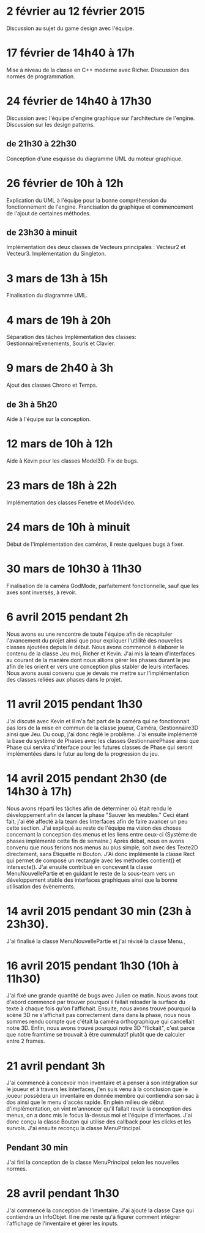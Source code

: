 # 2 février au 12 février 2015 #
  Discussion au sujet du game design avec l'équipe.
# 17 février de 14h40 à 17h #
  Mise à niveau de la classe en C++ moderne avec Richer.
  Discussion des normes de programmation.
# 24 février de 14h40 à 17h30 #
Discussion avec l'équipe d'engine graphique sur l'architecture de l'engine.
Discussion sur les design patterns.
## de 21h30 à 22h30 ##
Conception d'une esquisse du diagramme UML du moteur graphique.
# 26 février de 10h à 12h #
Explication du UML à l'équipe pour la bonne compréhension du fonctionnement de l'engine.	Francisation du graphique et commencement de l'ajout de certaines méthodes.
##  de 23h30 à minuit ##
Implémentation des deux classes de Vecteurs principales : Vecteur2 et Vecteur3.
Implémentation du Singleton.
# 3 mars de 13h à 15h #
Finalisation du diagramme UML.
# 4 mars de 19h à 20h #	
Séparation des tâches
Implémentation des classes:	GestionnaireEvenements, Souris et Clavier.
# 9 mars de 2h40 à 3h #
Ajout des classes Chrono et Temps.
## de 3h à 5h20 ##
Aide à l'équipe sur la conception.
# 12 mars de 10h à 12h #
Aide à Kévin pour les classes Model3D.
Fix de bugs.
# 23 mars de 18h à 22h #
Implémentation des classes Fenetre et ModeVideo.
# 24 mars de 10h à minuit #
Début de l'implémentation des caméras, il reste quelques bugs à fixer.
# 30 mars de 10h30 à 11h30 #
Finalisation de la caméra GodMode, parfaitement fonctionnelle, sauf que les axes sont inversés, à revoir.
# 6 avril 2015 pendant 2h #
Nous avons eu une rencontre de toute l'équipe afin de récapituler l'avancement du projet ainsi que pour expliquer l'utlilité des nouvelles classes ajoutées depuis le début. Nous avons commencé à élaborer le contenu de la classe Jeu moi, Richer et Kevin. J'ai mis la team d'interfaces au courant de la manière dont nous allions gérer les phases durant le jeu afin de les orient er vers une conception plus stabler de leurs interfaces. Nous avons aussi convenu que je devais me mettre sur l'implémentation des classes reliées aux phases dans le projet.
# 11 avril 2015 pendant 1h30 #
J'ai discuté avec Kevin et il m'a fait part de la caméra qui ne fonctionnait pas lors de la mise en commun de la classe joueur, Caméra, Gestionnaire3D ainsi que Jeu. Du coup, j'ai donc réglé le problème. J'ai ensuite implémenté la base du système de Phases avec les classes GestionnairePhase ainsi que Phase qui servira d'interface pour les futures classes de Phase qui seront implémentées dans le futur au long de la progression du jeu.
# 14 avril 2015 pendant 2h30 (de 14h30 à 17h) #
Nous avons réparti les tâches afin de déterminer où était rendu le développement afin de lancer la phase "Sauver les meubles." Ceci étant fait, j'ai été affecté à la team des Interfaces afin de faire avancer un peu cette section. J'ai expliqué au reste de l'équipe ma vision des choses concernant la conception des menus et les liens entre ceux-ci (Système de phases implémenté cette fin de semaine.) Après débat, nous en avons convenu que nous ferions nos menus au plus simple, soit avec des Texte2D directement, sans Étiquette ni Bouton. J'Ai donc implémenté la classe Rect qui permet de composé un rectangle avec les méthodes contient() et intersecte(). J'ai ensuite contribué en concevant la classe MenuNouvellePartie et en guidant le reste de la sous-team vers un développement stable des interfaces graphiques ainsi que la bonne utilisation des évènements.
# 14 avril 2015 pendant 30 min (23h à 23h30). #
J'ai finalisé la classe MenuNouvellePartie et j'ai révisé la classe Menu.¸
# 16 avril 2015 pendant 1h30 (10h à 11h30) #
J'ai fixé une grande quantité de bugs avec Julien ce matin. Nous avons tout d'abord commencé par trouver pourquoi il fallait reloader la surface du texte à chaque fois qu'on l'affichait. Ensuite, nous avons trouvé pourquoi la scène 3D ne s'affichait pas correctement dans dans la phase, nous nous sommes rendu compte que c'était la caméra orthographique qui cancellait notre 3D. Enfin, nous avons trouvé pourquoi notre 3D "flickait", c'est parce que notre framtime se trouvait à être cummulatif plutôt que de calculer entre 2 frames.
# 21 avril pendant 3h #
J'ai commencé à concevoir mon inventaire et à penser à son intégration sur le joueur et à travers les interfaces, j'en suis venu à la conclusion que le joueur possèdera un inventaire en donnée membre qui contiendra son sac à dos ainsi que le menu d'accès rapide. En plein milieu de début d'implémentation, on vint m'annoncer qu'il fallait revoir la conception des menus, on a donc mis le focus là-dessus moi et l'équipe d'interfaces. J'ai donc conçu la classe Bouton qui utilise des callback pour les clicks et les survols. J'ai ensuite reconçu la classe MenuPrincipal.
## Pendant 30 min ##
J'ai fini la conception de la classe MenuPrincipal selon les nouvelles normes.

# 28 avril pendant 1h30 #
J'ai commencé la conception de l'inventaire. J'ai ajouté la classe Case qui contiendra un InfoObjet. Il ne me reste qu'à figurer comment intégrer l'affichage de l'inventaire et gérer les inputs.